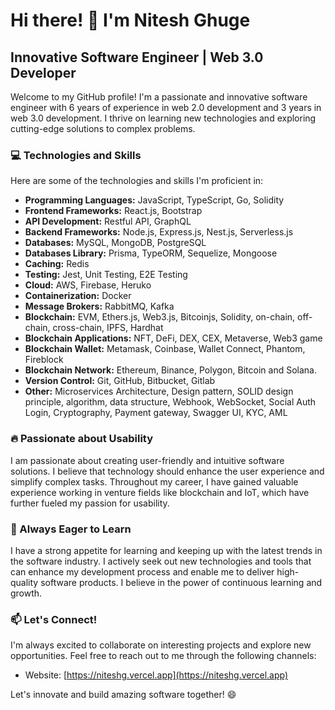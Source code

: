 # Hi there! 👋 I'm Nitesh Ghuge

## Innovative Software Engineer | Web 3.0 Developer

Welcome to my GitHub profile! I'm a passionate and innovative software engineer with 6 years of experience in web 2.0 development and 3 years in web 3.0 development. I thrive on learning new technologies and exploring cutting-edge solutions to complex problems.

### 💻 Technologies and Skills

Here are some of the technologies and skills I'm proficient in:

- **Programming Languages:** JavaScript, TypeScript, Go, Solidity
- **Frontend Frameworks:** React.js, Bootstrap
- **API Development:** Restful API, GraphQL
- **Backend Frameworks:** Node.js, Express.js, Nest.js, Serverless.js
- **Databases:** MySQL, MongoDB, PostgreSQL
- **Databases Library:** Prisma, TypeORM, Sequelize, Mongoose
- **Caching:** Redis
- **Testing:** Jest, Unit Testing, E2E Testing
- **Cloud:** AWS, Firebase, Heruko
- **Containerization:** Docker
- **Message Brokers:** RabbitMQ, Kafka
- **Blockchain:** EVM, Ethers.js, Web3.js, Bitcoinjs, Solidity, on-chain, off-chain, cross-chain, IPFS, Hardhat
- **Blockchain Applications:** NFT, DeFi, DEX, CEX, Metaverse, Web3 game
- **Blockchain Wallet:** Metamask, Coinbase, Wallet Connect, Phantom, Fireblock
- **Blockchain Network:** Ethereum, Binance, Polygon, Bitcoin and Solana.
- **Version Control:** Git, GitHub, Bitbucket, Gitlab
- **Other:** Microservices Architecture, Design pattern, SOLID design principle, algorithm, data structure, Webhook, WebSocket, Social Auth Login, Cryptography, Payment gateway, Swagger UI, KYC, AML

### 🔥 Passionate about Usability

I am passionate about creating user-friendly and intuitive software solutions. I believe that technology should enhance the user experience and simplify complex tasks. Throughout my career, I have gained valuable experience working in venture fields like blockchain and IoT, which have further fueled my passion for usability.

### 🌱 Always Eager to Learn

I have a strong appetite for learning and keeping up with the latest trends in the software industry. I actively seek out new technologies and tools that can enhance my development process and enable me to deliver high-quality software products. I believe in the power of continuous learning and growth.

### 📫 Let's Connect!

I'm always excited to collaborate on interesting projects and explore new opportunities. Feel free to reach out to me through the following channels:

- Website: [https://niteshg.vercel.app](https://niteshg.vercel.app)

Let's innovate and build amazing software together! 😄
